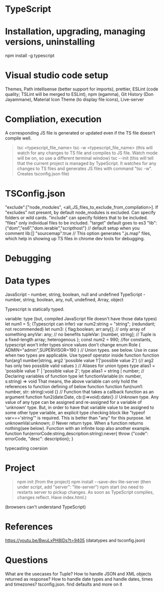 # TypeScript

# Installation, upgrading, managing versions, uninstalling
npm install -g typescript

# Visual studio code setup
Themes, Path intellisense (better support for imports), prettier, ESLint (code quality; TSLint will be merged to ESLint), npm (egamma), Git History (Don Jayammane), Material Icon Theme (to display file icons), Live-server

# Compliation, execution
A corresponding JS file is generated or updated even if the TS file doesn't compile well.
> tsc <typescript_file_name>
> tsc -w <typescript_file_name> (this will watch for any changes to TS file and compiles to JS file. Watch mode will be on, so use a different terminal window)
> tsc --init (this will tell that the current project is managed by TypeScript. It watches for any changes to TS files and generates JS files with command "tsc -w". Creates tsconfig.json file)

# TSConfig.json
"exclude":["node_modules", <all_JS_files_to_exclude_from_compilation>]. If "excludes" not present, by default node_modules is excluded. Can specify folders or wild cards.
"include" can specify folders that to be included.
"files" only individual files to be included.
"target" default goes to es3
"lib": {"dom","es6","dom.ierable","scripthost"} // default setup when you comment lib:[]
"sourcemap":true // This option generates ".js.map" files, which help in showing up TS files in chrome dev tools for debugging.

# Debugging

# Data types
JavaScript - number, string, boolean, null and undefined
TypeScript - number, string, boolean, any, null, undefined, Array, object

Typescript is statically typed.

variable: type (but, compiled JavaScript file doesn't have those data types)
let num1 = 5; (Typescript can infer)
var num2:string = "string"; (redundant; not recommended)
let num3: {
  flag:boolean;
  arr:any[]; // only array of something
  anyVar: any;  // no benefits
  tupleVar: [number, string]; // Tuple is a fixed-length array; heterogenous
};
const num2 = 990; //for constants, typescript won't infer types since values don't change
enum Role {
  ADMIN="admin",SUPERVISOR=190
}
// Union types. see below. Use in case when two types are applicable. Use typeof operator inside function
function fun(arg1 number|string, arg2 'possible value 1'|'possible value 2') {// arg2 has only two possible valid values
}
// Aliases for union types
type alias1 = 'possible value 1' | 'possible value 2';
type alias1 = string | number;
// Declaring variables of function type
let functionVariable:(n: number, s:string) => void
That means, the above variable can only hold the references to function defining of below function
function fun(num1: number, str: string):void {}
// Function that takes a callback function as an argument
function fun2(date:Date, cb:()=>void):date{}
// Unknown type. Any value of any type can be assigned and re-assigned for a variable of 'unknown' type. But, in order to have that variable value to be assigned to some other type variable, an explicit type checking block like "typeof var==='string'" is required. This is better than "any" for this purpose.
let unknownVal:unknown;
// Never return type. When a function returns nothing(see below). Function with an infinite loop also another example.
function fun(errorCode:string,description:string):never{
  throw {"code": errorCode, "desc": description};
}

typecasting
coersion

# Project
> npm init (from the project)
> npm install --save-dev lite-server (then under script, add "server": "lite-server")
> npm start (no need to restarts server to pickup changes. As soon as TypeScript complies, changes reflect. Have index.html.)
<script src="JS_file_name" defer></script> (browsers can't understand TypeScript)

# References
https://youtu.be/BwuLxPH8IDs?t=9405 (datatypes and tsconfig.json)

# Questions
What are the usecases for Tuple?
How to handle JSON and XML objects returned as response?
How to handle date types and handle dates, times and timezones?
tsconfig.json. find defaults and more on it
